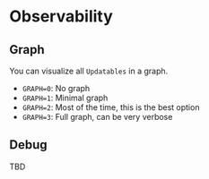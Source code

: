 # Observability

## Graph
You can visualize all `Updatables` in a graph. 

- `GRAPH=0`: No graph
- `GRAPH=1`: Minimal graph
- `GRAPH=2`: Most of the time, this is the best option
- `GRAPH=3`: Full graph, can be very verbose

## Debug
TBD
